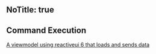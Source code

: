 NoTitle: true
---
## Command Execution

[A viewmodel using reactiveui 6 that loads and sends data](https://codereview.stackexchange.com/questions/74642/a-viewmodel-using-reactiveui-6-that-loads-and-sends-data)
